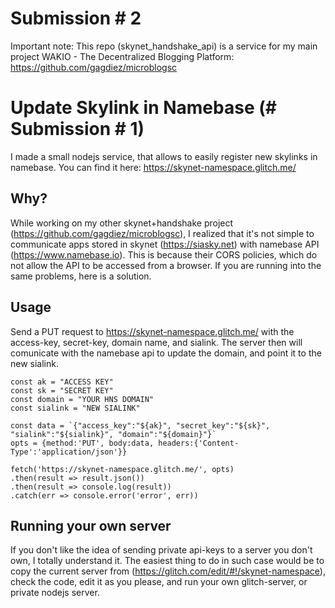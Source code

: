 # Submission # 2

Important note: This repo (skynet_handshake_api) is a service for my main project WAKIO - The Decentralized Blogging Platform: https://github.com/gagdiez/microblogsc

# Update Skylink in Namebase (# Submission # 1)

I made a small nodejs service, that allows to easily register new skylinks in namebase. You can find it here: https://skynet-namespace.glitch.me/

## Why?
While working on my other skynet+handshake project (https://github.com/gagdiez/microblogsc), I realized that it's not simple to communicate apps stored in skynet (https://siasky.net) with namebase API (https://www.namebase.io). This is because their CORS policies, which do not allow the API to be accessed from a browser. If you are running into the same problems, here is a solution.

## Usage
Send a PUT request to https://skynet-namespace.glitch.me/ with the access-key, secret-key, domain name, and sialink. The server then will comunicate with the namebase api to update the domain, and point it to the new sialink.

```
const ak = "ACCESS KEY"
const sk = "SECRET KEY"
const domain = "YOUR HNS DOMAIN"
const sialink = "NEW SIALINK"

const data = `{"access_key":"${ak}", "secret_key":"${sk}", "sialink":"${sialink}", "domain":"${domain}"}`
opts = {method:'PUT', body:data, headers:{'Content-Type':'application/json'}}

fetch('https://skynet-namespace.glitch.me/', opts)
.then(result => result.json())
.then(result => console.log(result))
.catch(err => console.error('error', err)) 
```
## Running your own server
If you don't like the idea of sending private api-keys to a server you don't own, I totally understand it. The easiest thing to do in such case would be to copy the current server from (https://glitch.com/edit/#!/skynet-namespace), check the code, edit it as you please, and run your own glitch-server, or private nodejs server.
